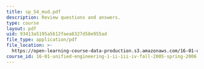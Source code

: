 ```yaml
---
title: sp_S4_mud.pdf
description: Review questions and answers.
type: course
layout: pdf
uid: 93413a5195a5612faea8327d58e955ad
file_type: application/pdf
file_location: >-
  https://open-learning-course-data-production.s3.amazonaws.com/16-01-unified-engineering-i-ii-iii-iv-fall-2005-spring-2006/93413a5195a5612faea8327d58e955ad_sp_S4_mud.pdf
course_id: 16-01-unified-engineering-i-ii-iii-iv-fall-2005-spring-2006
---
```

